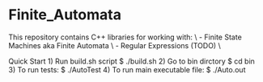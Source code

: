 # Finite_Automata
This repository contains C++ libraries for working with: \\
      - Finite State Machines aka Finite Automata \\
      - Regular Expressions (TODO) \\

Quick Start
      1) Run build.sh script
            $ ./build.sh
      2) Go to bin dirctory
            $ cd bin
      3) To run tests:
            $ ./AutoTest
      4) To run main executable file:
            $ ./Auto.out
